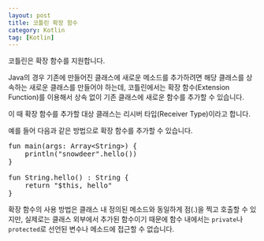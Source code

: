 ```yaml
---
layout: post
title: 코틀린 확장 함수
category: Kotlin
tag: [Kotlin]
---
```


코틀린은 확장 함수를 지원합니다. 

Java의 경우 기존에 만들어진 클래스에 새로운 메소드를 추가하려면 해당 클래스를 상속하는 새로운 클래스를 만들어야 하는데, 
코틀린에서는 확장 함수(Extension Function)를 이용해서 상속 없이 기존 클래스에 새로운 함수를 추가할 수 있습니다.

이 때 확장 함수를 추가할 대상 클래스는 리시버 타입(Receiver Type)이라고 합니다.

예를 들어 다음과 같은 방법으로 확장 함수를 추가할 수 있습니다.

<pre class="prettyprint">
fun main(args: Array&lt;String&gt;) {
    println("snowdeer".hello())
}

fun String.hello() : String {
    return "$this, hello"
}
</pre>

확장 함수의 사용 방법은 클래스 내 정의된 메소드와 동일하게 점(.)을 찍고 호출할 수 있지만, 
실제로는 클래스 외부에서 추가된 함수이기 때문에 함수 내에서는 `private`나 `protected`로 선언된 변수나 메소드에 접근할 수 없습니다.

